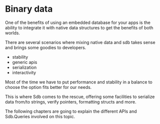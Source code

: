 Binary data
===========

One of the benefits of using an embedded database for your apps is the ability to integrate it with native data structures to get the benefits of both worlds.

There are several scenarios where mixing native data and sdb takes sense and brings some goodies to developers.

* stability
* generic apis
* serialization
* interactivity

Most of the time we have to put performance and stability in a balance to choose the option fits better for our needs.

This is where Sdb comes to the rescue, offering some facilities to serialize data from/to strings, verify pointers, formatting structs and more.

The following chapters are going to explain the different APIs and Sdb.Queries involved on this topic.
